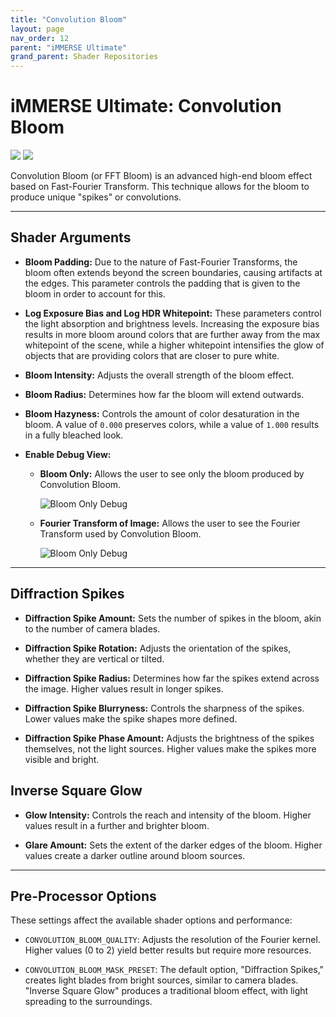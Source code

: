 ```yaml
---
title: "Convolution Bloom"
layout: page
nav_order: 12
parent: "iMMERSE Ultimate"
grand_parent: Shader Repositories
---
```

<!-- Calls the CSS for the script that runs the sliders on the page -->
<!-- Why this is required, I will never fucking know because I tried everything to possibly get it to work without needing it LMAO -->
<link rel="stylesheet" href="{{ '/assets/css/juxtapose.css' | relative_url }}">

# iMMERSE Ultimate: Convolution Bloom

<div class="juxtapose" data-mode="horizontal">
<img src="../images/convbloom_header_off.png" data-label="Disabled">
<img src="../images/convbloom_header_on.png" data-label="Enabled">
</div>

Convolution Bloom (or FFT Bloom) is an advanced high-end bloom effect based on Fast-Fourier Transform. This technique allows for the bloom to produce unique "spikes" or convolutions.

---

## Shader Arguments

* **Bloom Padding:** Due to the nature of Fast-Fourier Transforms, the bloom often extends beyond the screen boundaries, causing artifacts at the edges. This parameter controls the padding that is given to the bloom in order to account for this.

* **Log Exposure Bias and Log HDR Whitepoint:** These parameters control the light absorption and brightness levels. Increasing the exposure bias results in more bloom around colors that are further away from the max whitepoint of the scene, while a higher whitepoint intensifies the glow of objects that are providing colors that are closer to pure white.

* **Bloom Intensity:** Adjusts the overall strength of the bloom effect.

* **Bloom Radius:** Determines how far the bloom will extend outwards.

* **Bloom Hazyness:** Controls the amount of color desaturation in the bloom. A value of `0.000` preserves colors, while a value of `1.000` results in a fully bleached look.

* **Enable Debug View:** 
    * **Bloom Only:** Allows the user to see only the bloom produced by Convolution Bloom.

        ![Bloom Only Debug](../images/convbloom_bo_debug.png)

    * **Fourier Transform of Image:** Allows the user to see the Fourier Transform used by Convolution Bloom.

        ![Bloom Only Debug](../images/convbloom_fft_debug.png)

---

## Diffraction Spikes

* **Diffraction Spike Amount:** Sets the number of spikes in the bloom, akin to the number of camera blades.

* **Diffraction Spike Rotation:** Adjusts the orientation of the spikes, whether they are vertical or tilted.

* **Diffraction Spike Radius:** Determines how far the spikes extend across the image. Higher values result in longer spikes.

* **Diffraction Spike Blurryness:** Controls the sharpness of the spikes. Lower values make the spike shapes more defined.

* **Diffraction Spike Phase Amount:** Adjusts the brightness of the spikes themselves, not the light sources. Higher values make the spikes more visible and bright.

## Inverse Square Glow

* **Glow Intensity:** Controls the reach and intensity of the bloom. Higher values result in a further and brighter bloom.

* **Glare Amount:** Sets the extent of the darker edges of the bloom. Higher values create a darker outline around bloom sources.

---

## Pre-Processor Options

These settings affect the available shader options and performance:

* `CONVOLUTION_BLOOM_QUALITY`: Adjusts the resolution of the Fourier kernel. Higher values (0 to 2) yield better results but require more resources.

* `CONVOLUTION_BLOOM_MASK_PRESET`: The default option, "Diffraction Spikes," creates light blades from bright sources, similar to camera blades. "Inverse Square Glow" produces a traditional bloom effect, with light spreading to the surroundings.




<!-- Ending script that runs the sliders on the page -->
<script src="{{ '/assets/js/juxtapose.js' | relative_url }}"></script>
<script>
  document.addEventListener('DOMContentLoaded', function () {
    Juxtapose.make();
  });
</script>
